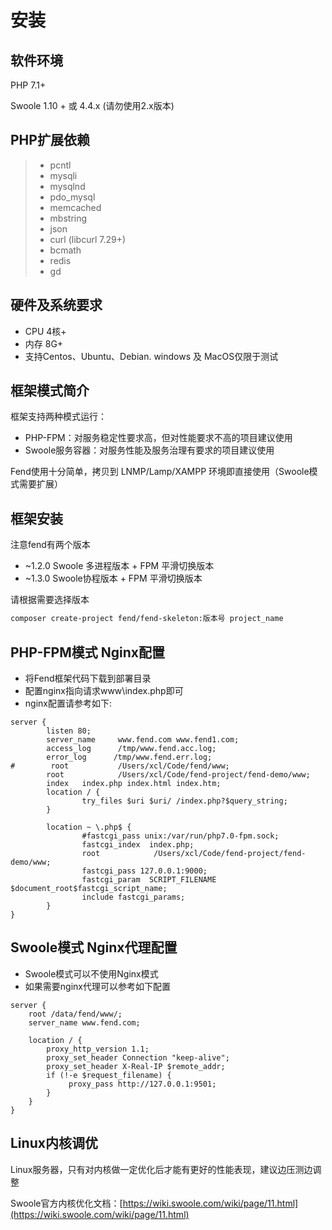 # 安装

## 软件环境

PHP 7.1+

Swoole 1.10 + 或 4.4.x (请勿使用2.x版本)

## PHP扩展依赖

 > * pcntl
 > * mysqli
 > * mysqlnd
 > * pdo\_mysql
 > * memcached
 > * mbstring
 > * json
 > * curl (libcurl 7.29+)
 > * bcmath
 > * redis
 > * gd

## 硬件及系统要求

* CPU 4核+
* 内存 8G+
* 支持Centos、Ubuntu、Debian. windows 及 MacOS仅限于测试

## 框架模式简介

框架支持两种模式运行：

* PHP-FPM：对服务稳定性要求高，但对性能要求不高的项目建议使用
* Swoole服务容器：对服务性能及服务治理有要求的项目建议使用

Fend使用十分简单，拷贝到 LNMP/Lamp/XAMPP 环境即直接使用（Swoole模式需要扩展）

## 框架安装
注意fend有两个版本
 * ~1.2.0 Swoole 多进程版本 + FPM 平滑切换版本
 * ~1.3.0 Swoole协程版本 + FPM 平滑切换版本

请根据需要选择版本
 
```bash
composer create-project fend/fend-skeleton:版本号 project_name
```

## PHP-FPM模式 Nginx配置
 * 将Fend框架代码下载到部署目录
 * 配置nginx指向请求www\index.php即可
 * nginx配置请参考如下:
 
```nginx
server {
        listen 80;
        server_name     www.fend.com www.fend1.com;
        access_log      /tmp/www.fend.acc.log;
        error_log      /tmp/www.fend.err.log;
#        root           /Users/xcl/Code/fend/www;
        root            /Users/xcl/Code/fend-project/fend-demo/www;
        index   index.php index.html index.htm;
        location / {
                try_files $uri $uri/ /index.php?$query_string;
        }

        location ~ \.php$ {
                #fastcgi_pass unix:/var/run/php7.0-fpm.sock;
                fastcgi_index  index.php;
                root            /Users/xcl/Code/fend-project/fend-demo/www;
                fastcgi_pass 127.0.0.1:9000;
                fastcgi_param  SCRIPT_FILENAME $document_root$fastcgi_script_name;
                include fastcgi_params;
        }
}
```

## Swoole模式 Nginx代理配置
 * Swoole模式可以不使用Nginx模式
 * 如果需要nginx代理可以参考如下配置
 
```nginx
server {
    root /data/fend/www/;
    server_name www.fend.com;

    location / {
        proxy_http_version 1.1;
        proxy_set_header Connection "keep-alive";
        proxy_set_header X-Real-IP $remote_addr;
        if (!-e $request_filename) {
             proxy_pass http://127.0.0.1:9501;
        }
    }
}
```

## Linux内核调优
Linux服务器，只有对内核做一定优化后才能有更好的性能表现，建议边压测边调整
 
Swoole官方内核优化文档：[https://wiki.swoole.com/wiki/page/11.html](https://wiki.swoole.com/wiki/page/11.html) 

